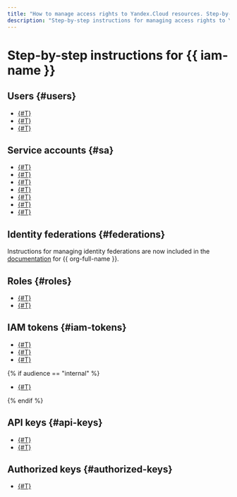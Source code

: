```yaml
---
title: "How to manage access rights to Yandex.Cloud resources. Step-by-step instructions"
description: "Step-by-step instructions for managing access rights to Yandex.Cloud resources. From the article you will learn how to manage users, service accounts and identity federations, assign roles to them. We will tell you in detail about IAM tokens, authorized and API keys."
---
```


# Step-by-step instructions for {{ iam-name }}

## Users {#users}

- [{#T}](users/create.md)
- [{#T}](users/get.md)
- [{#T}](users/delete.md)

## Service accounts {#sa}

- [{#T}](sa/create.md)
- [{#T}](sa/update.md)
- [{#T}](sa/assign-role-for-sa.md)
- [{#T}](sa/set-access-bindings.md)
- [{#T}](sa/create-access-key.md)
- [{#T}](sa/get-id.md)
- [{#T}](sa/delete.md)

## Identity federations {#federations}

Instructions for managing identity federations are now included in the [documentation](../../organization/index.yaml) for {{ org-full-name }}.

## Roles {#roles}

- [{#T}](roles/grant.md)
- [{#T}](roles/revoke.md)

## IAM tokens {#iam-tokens}

- [{#T}](iam-token/create.md)
- [{#T}](iam-token/create-for-sa.md)
- [{#T}](iam-token/create-for-federation.md)

{% if audience == "internal" %}
- [{#T}](iam-token/create-for-robot.md)

{% endif %}

## API keys {#api-keys}

- [{#T}](api-key/create.md)
- [{#T}](api-key/delete.md)

## Authorized keys {#authorized-keys}

- [{#T}](authorized-key/create.md)

